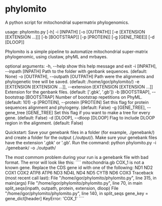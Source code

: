 phylomito
===========

A python script for mitochondrial supermatrix phylogenomics.

usage: phylomito.py [-h] -i [INPATH] [-o [OUTPATH]]
                    [-e [EXTENSION [EXTENSION ...]]] [-b [BOOTSTRAP]]
                    [-p [PROTEIN]] [-g [GENE_TREE]] [-d [DLOOP]]

Phylomito is a simple pipeline to automatize mitochondrial super-matrix
phylogenomic, using clustaw, phyML and mrbayes.

optional arguments:
  -h, --help            show this help message and exit
  -i [INPATH], --inpath [INPATH]
                        Path to the folder with genbank sequences. (default:
                        None)
  -o [OUTPATH], --outpath [OUTPATH]
                        Path were the alignments and phylogenetic tree will be
                        saved. (default: /home/igor/phylomito/)
  -e [EXTENSION [EXTENSION ...]], --extension [EXTENSION [EXTENSION ...]]
                        Extension for the genbank files. (default: ['.gbk',
                        '.gb'])
  -b [BOOTSTRAP], --bootstrap [BOOTSTRAP]
                        Number of bootstrap repetitions on PhyML. (default:
                        101)
  -p [PROTEIN], --protein [PROTEIN]
                        Set this flag for protein sequences alignment and
                        phylogeny. (default: False)
  -g [GENE_TREE], --gene_tree [GENE_TREE]
                        Set this flag if you want to make a tree for every
                        gene. (default: False)
  -d [DLOOP], --dloop [DLOOP]
                        Flag to include DLOOP region in the alignment.
                        (default: False)

Quickstart:
Save your genebank files in a folder (for example, ./genebank/) and create a folder for the output (./output/). 
Make sure your genebank files have the extension '.gbk' or '.gb'.
Run the command:
python phylomito.py -i ./genebank/ -o ./outpath/

The most commom problem during your run is a genebank file with bad format. The error will look like this:
´´´´
mitochondria.gb
COX_1 is not a known gene. Replace the CDS gene id with one of the following:
ND1  ND2  COX1  COX2  ATP8  ATP6  ND3  ND4L  ND4  ND5  CYTB  ND6  COX3
Traceback (most recent call last):
  File "/home/igor/phylomito/phylomito.py", line 315, in <module>
    main(args)
  File "/home/igor/phylomito/phylomito.py", line 70, in main
    split_seqs(inpath, outpath, protein, extension, dloop)
  File "/home/igor/phylomito/phylomito.py", line 140, in split_seqs
    gene_key = gene_dict[header]
KeyError: 'COX_1'
´´´´

